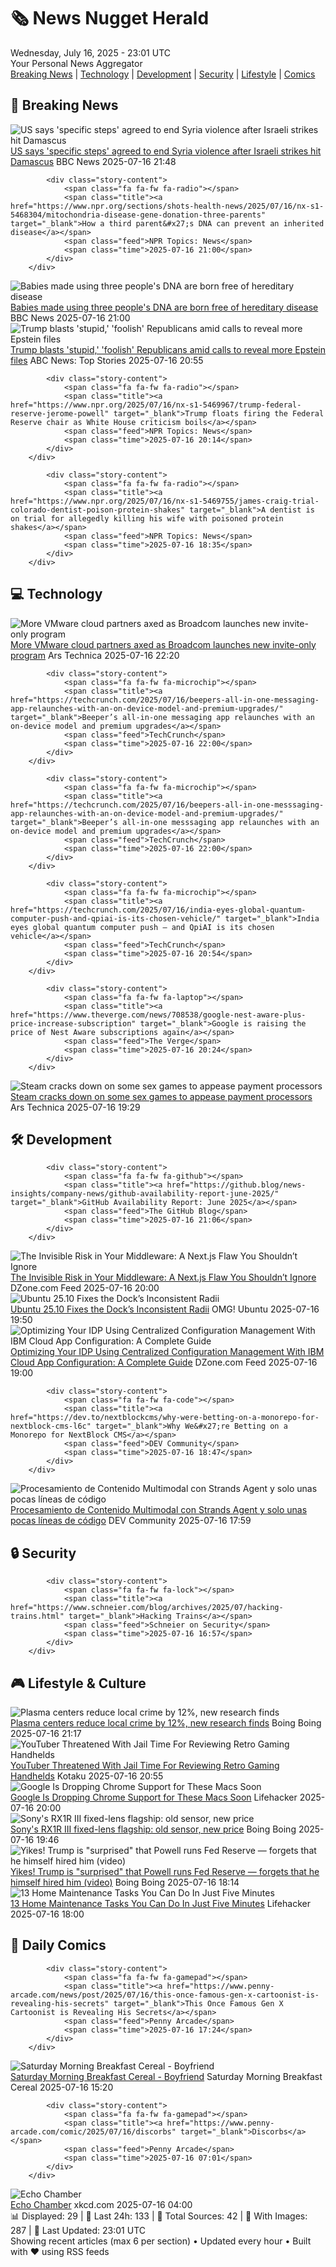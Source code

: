 <!-- Processing 54 RSS feeds at 2025-07-16 23:01:35 UTC -->
<!-- Processing: XKCD -->
<!-- Processing: Poorly Drawn Lines -->
<!-- Processing: Dinosaur Comics -->
<!-- Processing: CNN Breaking News -->
<!-- Processing: BBC World News -->
<!-- Processing: CBC News -->
<!-- Error processing https://rss.cbc.ca/lineup/topstories.xml: The read operation timed out -->
<!-- Processing: Reuters Top News -->
<!-- Processing: Guardian World News -->
<!-- Processing: Sky News World -->
<!-- Processing: TechCrunch -->
<!-- Processing: The Verge -->
<!-- Processing: Ars Technica -->
<!-- Processing: WIRED -->
<!-- Processing: Lobsters Python -->
<!-- Processing: StackOverflow Blog -->
<!-- Processing: DistroWatch -->
<!-- Processing: GitHub Blog -->
<!-- Processing: InfoQ -->
<!-- Processing: Coding Horror -->
<!-- Processing: The Pragmatic Engineer -->
<!-- Processing: Kotaku -->
<!-- Processing: Krebs on Security -->
<!-- Processing: Schneier on Security -->
<!-- Generated 4 new posts out of 23 feeds processed -->
<div class="newspaper-header">
    <h1 class="newspaper-title">🗞️ News Nugget Herald</h1>
    <div class="newspaper-date">Wednesday, July 16, 2025 - 23:01 UTC</div>
    <div class="newspaper-subtitle">Your Personal News Aggregator</div>
</div>

<div class="newspaper-nav">
    <a href="#breaking">Breaking News</a> |
    <a href="#tech">Technology</a> |
    <a href="#dev">Development</a> |
    <a href="#security">Security</a> |
    <a href="#lifestyle">Lifestyle</a> |
    <a href="#webcomics">Comics</a>
</div>

<div class="news-section breaking-news" id="breaking">
<h2 class="section-header">🚨 Breaking News</h2>
<div class="stories-container">
<div class="story">
            <img src="https://ichef.bbci.co.uk/ace/standard/240/cpsprodpb/ebbf/live/adcf4f70-6291-11f0-b903-f515e3045d80.jpg" alt="US says &#x27;specific steps&#x27; agreed to end Syria violence after Israeli strikes hit Damascus" class="story-image" loading="lazy" onerror="this.style.display='none'">
            <div class="story-content">
                <span class="fa fa-fw fa-earth-americas"></span>
                <span class="title"><a href="https://www.bbc.com/news/articles/cp90l77187zo" target="_blank">US says &#x27;specific steps&#x27; agreed to end Syria violence after Israeli strikes hit Damascus</a></span>
                <span class="feed">BBC News</span>
                <span class="time">2025-07-16 21:48</span>
            </div>
        </div>
<div class="story">
            
            <div class="story-content">
                <span class="fa fa-fw fa-radio"></span>
                <span class="title"><a href="https://www.npr.org/sections/shots-health-news/2025/07/16/nx-s1-5468304/mitochondria-disease-gene-donation-three-parents" target="_blank">How a third parent&#x27;s DNA can prevent an inherited disease</a></span>
                <span class="feed">NPR Topics: News</span>
                <span class="time">2025-07-16 21:00</span>
            </div>
        </div>
<div class="story">
            <img src="https://ichef.bbci.co.uk/ace/standard/240/cpsprodpb/8e23/live/a49702b0-5e75-11f0-a633-790fe0633fd6.jpg" alt="Babies made using three people&#x27;s DNA are born free of hereditary disease" class="story-image" loading="lazy" onerror="this.style.display='none'">
            <div class="story-content">
                <span class="fa fa-fw fa-flag"></span>
                <span class="title"><a href="https://www.bbc.com/news/articles/cn8179z199vo" target="_blank">Babies made using three people&#x27;s DNA are born free of hereditary disease</a></span>
                <span class="feed">BBC News</span>
                <span class="time">2025-07-16 21:00</span>
            </div>
        </div>
<div class="story">
            <img src="https://s.abcnews.com/images/Politics/donald-trump-03-jef-250716_1752668836813_hpMain_4x3t_384.jpg" alt="Trump blasts &#x27;stupid,&#x27; &#x27;foolish&#x27; Republicans amid calls to reveal more Epstein files" class="story-image" loading="lazy" onerror="this.style.display='none'">
            <div class="story-content">
                <span class="fa fa-fw fa-tv"></span>
                <span class="title"><a href="https://abcnews.go.com/Politics/trump-blasts-epstein-files-release-supporters/story?id=123799343" target="_blank">Trump blasts &#x27;stupid,&#x27; &#x27;foolish&#x27; Republicans amid calls to reveal more Epstein files</a></span>
                <span class="feed">ABC News: Top Stories</span>
                <span class="time">2025-07-16 20:55</span>
            </div>
        </div>
<div class="story">
            
            <div class="story-content">
                <span class="fa fa-fw fa-radio"></span>
                <span class="title"><a href="https://www.npr.org/2025/07/16/nx-s1-5469967/trump-federal-reserve-jerome-powell" target="_blank">Trump floats firing the Federal Reserve chair as White House criticism boils</a></span>
                <span class="feed">NPR Topics: News</span>
                <span class="time">2025-07-16 20:14</span>
            </div>
        </div>
<div class="story">
            
            <div class="story-content">
                <span class="fa fa-fw fa-radio"></span>
                <span class="title"><a href="https://www.npr.org/2025/07/16/nx-s1-5469755/james-craig-trial-colorado-dentist-poison-protein-shakes" target="_blank">A dentist is on trial for allegedly killing his wife with poisoned protein shakes</a></span>
                <span class="feed">NPR Topics: News</span>
                <span class="time">2025-07-16 18:35</span>
            </div>
        </div>
</div>
</div>
<div class="news-section tech-news" id="tech">
<h2 class="section-header">💻 Technology</h2>
<div class="stories-container">
<div class="story">
            <img src="https://cdn.arstechnica.net/wp-content/uploads/2025/07/GettyImages-1755494482-500x500.jpg" alt="More VMware cloud partners axed as Broadcom launches new invite-only program" class="story-image" loading="lazy" onerror="this.style.display='none'">
            <div class="story-content">
                <span class="fa fa-fw fa-cog"></span>
                <span class="title"><a href="https://arstechnica.com/information-technology/2025/07/more-vmware-cloud-partners-axed-as-broadcom-launches-new-invite-only-program/" target="_blank">More VMware cloud partners axed as Broadcom launches new invite-only program</a></span>
                <span class="feed">Ars Technica</span>
                <span class="time">2025-07-16 22:20</span>
            </div>
        </div>
<div class="story">
            
            <div class="story-content">
                <span class="fa fa-fw fa-microchip"></span>
                <span class="title"><a href="https://techcrunch.com/2025/07/16/beepers-all-in-one-messaging-app-relaunches-with-an-on-device-model-and-premium-upgrades/" target="_blank">Beeper’s all-in-one messaging app relaunches with an on-device model and premium upgrades</a></span>
                <span class="feed">TechCrunch</span>
                <span class="time">2025-07-16 22:00</span>
            </div>
        </div>
<div class="story">
            
            <div class="story-content">
                <span class="fa fa-fw fa-microchip"></span>
                <span class="title"><a href="https://techcrunch.com/2025/07/16/beepers-all-in-one-messsaging-app-relaunches-with-an-on-device-model-and-premium-upgrades/" target="_blank">Beeper’s all-in-one messsaging app relaunches with an on-device model and premium upgrades</a></span>
                <span class="feed">TechCrunch</span>
                <span class="time">2025-07-16 22:00</span>
            </div>
        </div>
<div class="story">
            
            <div class="story-content">
                <span class="fa fa-fw fa-microchip"></span>
                <span class="title"><a href="https://techcrunch.com/2025/07/16/india-eyes-global-quantum-computer-push-and-qpiai-is-its-chosen-vehicle/" target="_blank">India eyes global quantum computer push — and QpiAI is its chosen vehicle</a></span>
                <span class="feed">TechCrunch</span>
                <span class="time">2025-07-16 20:54</span>
            </div>
        </div>
<div class="story">
            
            <div class="story-content">
                <span class="fa fa-fw fa-laptop"></span>
                <span class="title"><a href="https://www.theverge.com/news/708538/google-nest-aware-plus-price-increase-subscription" target="_blank">Google is raising the price of Nest Aware subscriptions again</a></span>
                <span class="feed">The Verge</span>
                <span class="time">2025-07-16 20:24</span>
            </div>
        </div>
<div class="story">
            <img src="https://cdn.arstechnica.net/wp-content/uploads/2025/07/incest-500x500-1752693605.png" alt="Steam cracks down on some sex games to appease payment processors" class="story-image" loading="lazy" onerror="this.style.display='none'">
            <div class="story-content">
                <span class="fa fa-fw fa-cog"></span>
                <span class="title"><a href="https://arstechnica.com/gaming/2025/07/steam-cracks-down-on-some-sex-games-to-appease-payment-processors/" target="_blank">Steam cracks down on some sex games to appease payment processors</a></span>
                <span class="feed">Ars Technica</span>
                <span class="time">2025-07-16 19:29</span>
            </div>
        </div>
</div>
</div>
<div class="news-section dev-news" id="dev">
<h2 class="section-header">🛠️ Development</h2>
<div class="stories-container">
<div class="story">
            
            <div class="story-content">
                <span class="fa fa-fw fa-github"></span>
                <span class="title"><a href="https://github.blog/news-insights/company-news/github-availability-report-june-2025/" target="_blank">GitHub Availability Report: June 2025</a></span>
                <span class="feed">The GitHub Blog</span>
                <span class="time">2025-07-16 21:06</span>
            </div>
        </div>
<div class="story">
            <img src="https://dz2cdn1.dzone.com/thumbnail?fid=18519324&w=600" alt="The Invisible Risk in Your Middleware: A Next.js Flaw You Shouldn’t Ignore" class="story-image" loading="lazy" onerror="this.style.display='none'">
            <div class="story-content">
                <span class="fa fa-fw fa-newspaper"></span>
                <span class="title"><a href="https://dzone.com/articles/nextjs-middleware-vulnerability" target="_blank">The Invisible Risk in Your Middleware: A Next.js Flaw You Shouldn’t Ignore</a></span>
                <span class="feed">DZone.com Feed</span>
                <span class="time">2025-07-16 20:00</span>
            </div>
        </div>
<div class="story">
            <img src="https://i0.wp.com/www.omgubuntu.co.uk/wp-content/uploads/2025/07/fix-over.jpg?resize=406%2C232&amp;ssl=1" alt="Ubuntu 25.10 Fixes the Dock’s Inconsistent Radii" class="story-image" loading="lazy" onerror="this.style.display='none'">
            <div class="story-content">
                <span class="fa fa-fw fa-ubuntu"></span>
                <span class="title"><a href="https://www.omgubuntu.co.uk/2025/07/ubuntu-25-10-gives-the-dock-a-rounder-radii" target="_blank">Ubuntu 25.10 Fixes the Dock’s Inconsistent Radii</a></span>
                <span class="feed">OMG! Ubuntu</span>
                <span class="time">2025-07-16 19:50</span>
            </div>
        </div>
<div class="story">
            <img src="https://dz2cdn1.dzone.com/thumbnail?fid=18519317&w=600" alt="Optimizing Your IDP Using Centralized Configuration Management With IBM Cloud App Configuration: A Complete Guide" class="story-image" loading="lazy" onerror="this.style.display='none'">
            <div class="story-content">
                <span class="fa fa-fw fa-newspaper"></span>
                <span class="title"><a href="https://dzone.com/articles/ibm-cloud-app-configuration-idp" target="_blank">Optimizing Your IDP Using Centralized Configuration Management With IBM Cloud App Configuration: A Complete Guide</a></span>
                <span class="feed">DZone.com Feed</span>
                <span class="time">2025-07-16 19:00</span>
            </div>
        </div>
<div class="story">
            
            <div class="story-content">
                <span class="fa fa-fw fa-code"></span>
                <span class="title"><a href="https://dev.to/nextblockcms/why-were-betting-on-a-monorepo-for-nextblock-cms-l6c" target="_blank">Why We&#x27;re Betting on a Monorepo for NextBlock CMS</a></span>
                <span class="feed">DEV Community</span>
                <span class="time">2025-07-16 18:47</span>
            </div>
        </div>
<div class="story">
            <img src="https://media2.dev.to/dynamic/image/width=800%2Cheight=%2Cfit=scale-down%2Cgravity=auto%2Cformat=auto/https%3A%2F%2Fdev-to-uploads.s3.amazonaws.com%2Fuploads%2Fuser%2Fprofile_image%2F717518%2Fb550b165-b8b9-405d-acfb-e5dc846765b0.png" alt="Procesamiento de Contenido Multimodal con Strands Agent y solo unas pocas líneas de código" class="story-image" loading="lazy" onerror="this.style.display='none'">
            <div class="story-content">
                <span class="fa fa-fw fa-code"></span>
                <span class="title"><a href="https://dev.to/aws-espanol/procesamiento-de-contenido-multimodal-con-strands-agent-y-solo-unas-pocas-lineas-de-codigo-4mkk" target="_blank">Procesamiento de Contenido Multimodal con Strands Agent y solo unas pocas líneas de código</a></span>
                <span class="feed">DEV Community</span>
                <span class="time">2025-07-16 17:59</span>
            </div>
        </div>
</div>
</div>
<div class="news-section security-news" id="security">
<h2 class="section-header">🔒 Security</h2>
<div class="stories-container">
<div class="story">
            
            <div class="story-content">
                <span class="fa fa-fw fa-lock"></span>
                <span class="title"><a href="https://www.schneier.com/blog/archives/2025/07/hacking-trains.html" target="_blank">Hacking Trains</a></span>
                <span class="feed">Schneier on Security</span>
                <span class="time">2025-07-16 16:57</span>
            </div>
        </div>
</div>
</div>
<div class="news-section lifestyle-news" id="lifestyle">
<h2 class="section-header">🎮 Lifestyle & Culture</h2>
<div class="stories-container">
<div class="story">
            <img src="https://i0.wp.com/boingboing.net/wp-content/uploads/2025/07/plasma.jpg?fit=1200%2C800&amp;quality=60&amp;ssl=1" alt="Plasma centers reduce local crime by 12%, new research finds" class="story-image" loading="lazy" onerror="this.style.display='none'">
            <div class="story-content">
                <span class="fa fa-fw fa-arrow-right"></span>
                <span class="title"><a href="https://boingboing.net/2025/07/16/plasma-centers-reduce-local-crime-by-12-new-research-finds.html" target="_blank">Plasma centers reduce local crime by 12%, new research finds</a></span>
                <span class="feed">Boing Boing</span>
                <span class="time">2025-07-16 21:17</span>
            </div>
        </div>
<div class="story">
            <img src="https://i.kinja-img.com/image/upload/c_fit,q_80,w_636/98b04c3e344042eeca84f943fe1450c4.jpg" alt="YouTuber Threatened With Jail Time For Reviewing Retro Gaming Handhelds" class="story-image" loading="lazy" onerror="this.style.display='none'">
            <div class="story-content">
                <span class="fa fa-fw fa-gamepad"></span>
                <span class="title"><a href="https://kotaku.com/youtuber-retro-gaming-jail-time-italy-once-were-nerd-1851786451" target="_blank">YouTuber Threatened With Jail Time For Reviewing Retro Gaming Handhelds</a></span>
                <span class="feed">Kotaku</span>
                <span class="time">2025-07-16 20:55</span>
            </div>
        </div>
<div class="story">
            <img src="https://lifehacker.com/imagery/articles/01K0A7FGW7YP1R71VWVKK92ERM/hero-image.png" alt="Google Is Dropping Chrome Support for These Macs Soon" class="story-image" loading="lazy" onerror="this.style.display='none'">
            <div class="story-content">
                <span class="fa fa-fw fa-life-ring"></span>
                <span class="title"><a href="https://lifehacker.com/tech/chrome-will-stop-working-on-these-macs-soon?utm_medium=RSS" target="_blank">Google Is Dropping Chrome Support for These Macs Soon</a></span>
                <span class="feed">Lifehacker</span>
                <span class="time">2025-07-16 20:00</span>
            </div>
        </div>
<div class="story">
            <img src="https://i0.wp.com/boingboing.net/wp-content/uploads/2025/07/Alpha-Universe-July-RXAnnouncement-Main.webp?fit=2000%2C1121&amp;quality=55&amp;ssl=1" alt="Sony&#x27;s RX1R III fixed-lens flagship: old sensor, new price" class="story-image" loading="lazy" onerror="this.style.display='none'">
            <div class="story-content">
                <span class="fa fa-fw fa-arrow-right"></span>
                <span class="title"><a href="https://boingboing.net/2025/07/16/sonys-new-fixed-lens-flagship-old-sensor-new-price.html" target="_blank">Sony&#x27;s RX1R III fixed-lens flagship: old sensor, new price</a></span>
                <span class="feed">Boing Boing</span>
                <span class="time">2025-07-16 19:46</span>
            </div>
        </div>
<div class="story">
            <img src="https://i0.wp.com/boingboing.net/wp-content/uploads/2025/03/Jan-30-2025-President-Donald-Trump-speaks-at-a-.jpg?fit=1080%2C720&amp;quality=60&amp;ssl=1" alt="Yikes! Trump is &quot;surprised&quot; that Powell runs Fed Reserve — forgets that he himself hired him (video)" class="story-image" loading="lazy" onerror="this.style.display='none'">
            <div class="story-content">
                <span class="fa fa-fw fa-arrow-right"></span>
                <span class="title"><a href="https://boingboing.net/2025/07/16/yikes-trump-is-surprised-that-powell-runs-fed-reserve-forgets-that-he-himself-hired-him-video.html" target="_blank">Yikes! Trump is &quot;surprised&quot; that Powell runs Fed Reserve — forgets that he himself hired him (video)</a></span>
                <span class="feed">Boing Boing</span>
                <span class="time">2025-07-16 18:14</span>
            </div>
        </div>
<div class="story">
            <img src="https://lifehacker.com/imagery/articles/01K0A403V1SPMH42T8P8XDJTFV/hero-image.png" alt="13 Home Maintenance Tasks You Can Do In Just Five Minutes" class="story-image" loading="lazy" onerror="this.style.display='none'">
            <div class="story-content">
                <span class="fa fa-fw fa-life-ring"></span>
                <span class="title"><a href="https://lifehacker.com/home/easy-daily-home-maintenance-tasks?utm_medium=RSS" target="_blank">13 Home Maintenance Tasks You Can Do In Just Five Minutes</a></span>
                <span class="feed">Lifehacker</span>
                <span class="time">2025-07-16 18:00</span>
            </div>
        </div>
</div>
</div>
<div class="news-section webcomics-section" id="webcomics">
<h2 class="section-header">🎨 Daily Comics</h2>
<div class="stories-container">
<div class="story">
            
            <div class="story-content">
                <span class="fa fa-fw fa-gamepad"></span>
                <span class="title"><a href="https://www.penny-arcade.com/news/post/2025/07/16/this-once-famous-gen-x-cartoonist-is-revealing-his-secrets" target="_blank">This Once Famous Gen X Cartoonist is Revealing His Secrets</a></span>
                <span class="feed">Penny Arcade</span>
                <span class="time">2025-07-16 17:24</span>
            </div>
        </div>
<div class="story">
            <img src="https://www.smbc-comics.com/comics/1752556983-20250717.png" alt="Saturday Morning Breakfast Cereal - Boyfriend" class="story-image" loading="lazy" onerror="this.style.display='none'">
            <div class="story-content">
                <span class="fa fa-fw fa-smile"></span>
                <span class="title"><a href="https://www.smbc-comics.com/comic/boyfriend" target="_blank">Saturday Morning Breakfast Cereal - Boyfriend</a></span>
                <span class="feed">Saturday Morning Breakfast Cereal</span>
                <span class="time">2025-07-16 15:20</span>
            </div>
        </div>
<div class="story">
            
            <div class="story-content">
                <span class="fa fa-fw fa-gamepad"></span>
                <span class="title"><a href="https://www.penny-arcade.com/comic/2025/07/16/discorbs" target="_blank">Discorbs</a></span>
                <span class="feed">Penny Arcade</span>
                <span class="time">2025-07-16 07:01</span>
            </div>
        </div>
<div class="story">
            <img src="https://imgs.xkcd.com/comics/echo_chamber.png" alt="Echo Chamber" class="story-image" loading="lazy" onerror="this.style.display='none'">
            <div class="story-content">
                <span class="fa fa-fw fa-laugh"></span>
                <span class="title"><a href="https://xkcd.com/3116/" target="_blank">Echo Chamber</a></span>
                <span class="feed">xkcd.com</span>
                <span class="time">2025-07-16 04:00</span>
            </div>
        </div>
</div>
</div>

<div class="newspaper-footer">
    <div class="stats">
        📊 Displayed: 29 | 📅 Last 24h: 133 | 📡 Total Sources: 42 | 📸 With Images: 287 |
        🔄 Last Updated: 23:01 UTC
    </div>
    <div class="footer-note">
        Showing recent articles (max 6 per section) • Updated every hour • Built with ❤️ using RSS feeds
    </div>
</div>
